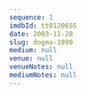 ```yaml
---
sequence: 1
imdbId: tt0120655
date: 2003-11-28
slug: dogma-1999
medium: null
venue: null
venueNotes: null
mediumNotes: null
---
```


